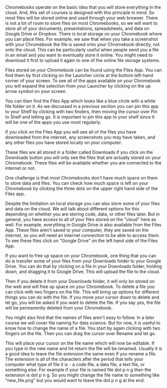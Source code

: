 Chromebooks operate on the basic idea that you will store everything in the cloud. And, this set of courses is designed with this principle in mind. So most files will be stored online and used through your web browser. There is not a lot of room to store files on most Chromebooks, so we will want to store all of your documents, presentations, spreadsheets, and data on Google Drive or Dropbox. There is local storage on your Chromebook where you can place files. For example, we saw that when you take a screenshot with your Chromebook the file is saved onto your Chromebook directly, not onto the cloud. This can be particularly useful when people send you a file in an email and you want to eventually store it online. You might need to download it first to upload it again to one of the online file storage systems. 

Files stored on your Chromebook can be found using the Files App. You can find them by first clicking on the Launcher circle at the bottom left-hand corner of your screen. To see all of the apps available on your Chromebook you will expand the selection from your Launcher by clicking on the up arrow symbol on your screen. 

You can then find the Files App which looks like a blue circle with a white file folder on it. As we discussed in a previous section you can pin this app to your Shelf by clicking with two finders, then moving the cursor over Pin to Shelf and letting go. It is important to pin this app to your shelf since it will be one of the apps you use most regularly. 

If you click on the Files App you will see all of the files you have downloaded from the internet, any screenshots you may have taken, and any other files you have stored locally on your computer. 


These files are all stored in a folder called Downloads if you click on the Downloads button you will only see the files that are actually stored on your Chromebook. These files will be available whether you are connected to the internet or not. 


One challenge is that most Chromebooks don't have much space on them to store data and files. You can check how much space is left on your Chromebook by clicking the three dots on the upper right hand side of the Files app. 

Despite the limitation on local storage you can also store some of your files and data on the cloud. We will talk about different options for this depending on whether you are storing code, data, or other files later. But in general, you have access to all of your files stored on the "cloud" here as well. For example, everything in Google Drive is also available from the Files App. These files aren't saved to your computer, they are saved on the internet, so you will need an internet connection to be able to access them. To see these files click on "Google Drive" on the left hand side of the Files App. 

If you want to free up space on your Chromebook, one thing that you can do is transfer some of your files from your Downloads folder to your Google Drive. You can do that by clicking on a file in your Downloads folder, holding down, and dragging it to Google Drive. This will upload the file to the cloud.

Then if you delete it from your Downloads folder, it will only be stored on the web and will free up space on your Chromebook. To delete a file you can click with two fingers on the file. This will bring up options for different things you can do with the file. If you move your cursor down to delete and let go, you will be asked if you want to delete the file. If you say yes, the file will be permanently deleted from your Chromebook. 

You might also find that the names of files aren't easy to follow. In a later course we will cover file naming for data science. But for now, it is useful to know how to change the name of a file. You start by again clicking with two fingers on the file. Then you can drag the cursor over Rename and let go.

This will place your cursor on the file name which will now be editable. If you type in the new name and hit return the file will be renamed. Usually it is a good idea to leave the file extension the same even if you rename a file. The extension is all of the characters after the period that tells your computer what type of file it is - a code file, a data file, a text file, or something else. For example if your file is named file dot p n g then the extension is dot p n g. So you might change the file name to something like "new_file.png" but you would want to leave the dot p n g at the end. 